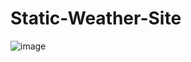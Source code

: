 # Static-Weather-Site

![image](https://user-images.githubusercontent.com/72393871/132247516-a144ef6b-fd81-40dc-8e2b-411ee5ee5ab6.png)


